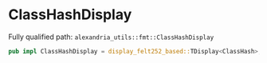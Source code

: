 # ClassHashDisplay

Fully qualified path: `alexandria_utils::fmt::ClassHashDisplay`

```rust
pub impl ClassHashDisplay = display_felt252_based::TDisplay<ClassHash>;
```

